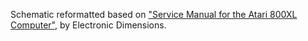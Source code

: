Schematic reformatted based on ["Service Manual for the Atari 800XL Computer"](https://archive.org/details/Atari800XLServiceManual),
by Electronic Dimensions.
